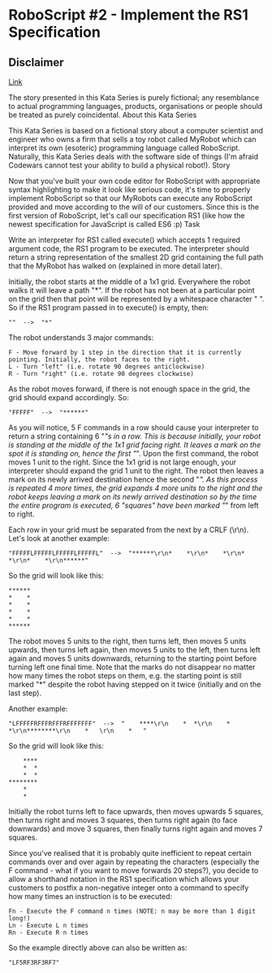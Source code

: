 # RoboScript #2 - Implement the RS1 Specification
## Disclaimer

[Link](https://www.codewars.com/kata/5870fa11aa0428da750000da)

The story presented in this Kata Series is purely fictional; any resemblance to actual programming languages, products, organisations or people should be treated as purely coincidental.
About this Kata Series

This Kata Series is based on a fictional story about a computer scientist and engineer who owns a firm that sells a toy robot called MyRobot which can interpret its own (esoteric) programming language called RoboScript. Naturally, this Kata Series deals with the software side of things (I'm afraid Codewars cannot test your ability to build a physical robot!).
Story

Now that you've built your own code editor for RoboScript with appropriate syntax highlighting to make it look like serious code, it's time to properly implement RoboScript so that our MyRobots can execute any RoboScript provided and move according to the will of our customers. Since this is the first version of RoboScript, let's call our specification RS1 (like how the newest specification for JavaScript is called ES6 :p)
Task

Write an interpreter for RS1 called execute() which accepts 1 required argument code, the RS1 program to be executed. The interpreter should return a string representation of the smallest 2D grid containing the full path that the MyRobot has walked on (explained in more detail later).

Initially, the robot starts at the middle of a 1x1 grid. Everywhere the robot walks it will leave a path "*". If the robot has not been at a particular point on the grid then that point will be represented by a whitespace character " ". So if the RS1 program passed in to execute() is empty, then:

```
""  -->  "*"
```

The robot understands 3 major commands:

    F - Move forward by 1 step in the direction that it is currently pointing. Initially, the robot faces to the right.
    L - Turn "left" (i.e. rotate 90 degrees anticlockwise)
    R - Turn "right" (i.e. rotate 90 degrees clockwise)

As the robot moves forward, if there is not enough space in the grid, the grid should expand accordingly. So:

``` "FFFFF"  -->  "******" ```

As you will notice, 5 F commands in a row should cause your interpreter to return a string containing 6 "*"s in a row. This is because initially, your robot is standing at the middle of the 1x1 grid facing right. It leaves a mark on the spot it is standing on, hence the first "*". Upon the first command, the robot moves 1 unit to the right. Since the 1x1 grid is not large enough, your interpreter should expand the grid 1 unit to the right. The robot then leaves a mark on its newly arrived destination hence the second "*". As this process is repeated 4 more times, the grid expands 4 more units to the right and the robot keeps leaving a mark on its newly arrived destination so by the time the entire program is executed, 6 "squares" have been marked "*" from left to right.

Each row in your grid must be separated from the next by a CRLF (\r\n). Let's look at another example:

```
"FFFFFLFFFFFLFFFFFLFFFFFL"  -->  "******\r\n*    *\r\n*    *\r\n*    *\r\n*    *\r\n******"
```

So the grid will look like this:
```
******
*    *
*    *
*    *
*    *
******
```

The robot moves 5 units to the right, then turns left, then moves 5 units upwards, then turns left again, then moves 5 units to the left, then turns left again and moves 5 units downwards, returning to the starting point before turning left one final time. Note that the marks do not disappear no matter how many times the robot steps on them, e.g. the starting point is still marked "*" despite the robot having stepped on it twice (initially and on the last step).

Another example:

```
"LFFFFFRFFFRFFFRFFFFFFF"  -->  "    ****\r\n    *  *\r\n    *  *\r\n********\r\n    *   \r\n    *   "
```


So the grid will look like this:
```
    ****
    *  *
    *  *
********
    *
    *
```


Initially the robot turns left to face upwards, then moves upwards 5 squares, then turns right and moves 3 squares, then turns right again (to face downwards) and move 3 squares, then finally turns right again and moves 7 squares.

Since you've realised that it is probably quite inefficient to repeat certain commands over and over again by repeating the characters (especially the F command - what if you want to move forwards 20 steps?), you decide to allow a shorthand notation in the RS1 specification which allows your customers to postfix a non-negative integer onto a command to specify how many times an instruction is to be executed:

    Fn - Execute the F command n times (NOTE: n may be more than 1 digit long!)
    Ln - Execute L n times
    Rn - Execute R n times

So the example directly above can also be written as:

```
"LF5RF3RF3RF7"
```